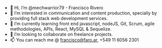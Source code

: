 - 👋 Hi, I’m @mechwarrior79 - Francisco Rivero
- 👀 I’m interested in communication and content production, specially by providing full stack web development services.
- 🌱 I’m currently learning front end javascript, nodeJS, Git, Scrum, agile methodologies, APIs, React, MySQL & Sequelize.
- 💞️ I’m looking to collaborate on freelance projects.
- 📫 You can reach me @ francisco@faro.ar, +549 11 6056 2301

<!---
mechwarrior79/mechwarrior79 is a ✨ special ✨ repository because its `README.md` (this file) appears on your GitHub profile.
You can click the Preview link to take a look at your changes.
--->
